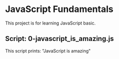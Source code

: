 # JavaScript Fundamentals
This project is for learning JavaScript basic.
## Script: 0-javascript_is_amazing.js
This script prints: "JavaScript is amazing"